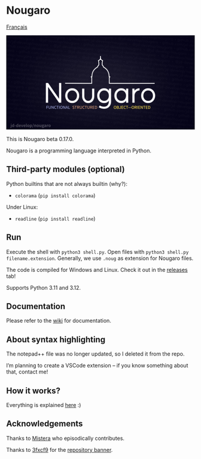 # Nougaro

[Français](README.fr.md)

![Nougaro. A programming Language.](repo-image.png)

This is Nougaro beta 0.17.0.

Nougaro is a programming language interpreted in Python.

## Third-party modules (optional)

 Python builtins that are not always builtin (why?):

* `colorama` (`pip install colorama`)

 Under Linux:

* `readline` (`pip install readline`)

## Run

 Execute the shell with `python3 shell.py`. Open files with `python3 shell.py filename.extension`.
 Generally, we use `.noug` as extension for Nougaro files.

 The code is compiled for Windows and Linux. Check it out in the [releases](https://github.com/jd-develop/nougaro/releases/) tab!

 Supports Python 3.11 and 3.12.

## Documentation

 Please refer to the [wiki](https://github.com/jd-develop/nougaro/wiki/) for documentation.

## About syntax highlighting

 The notepad++ file was no longer updated, so I deleted it from the repo.

 I’m planning to create a VSCode extension – if you know something about that, contact me!

## How it works?

 Everything is explained [here](how_it_works.md) :)

## Acknowledgements

 Thanks to [Mistera](https://github.com/mistera91) who episodically contributes.

 Thanks to [3fxcf9](https://github.com/3fxcf9) for the [repository banner](repo-image.png).
